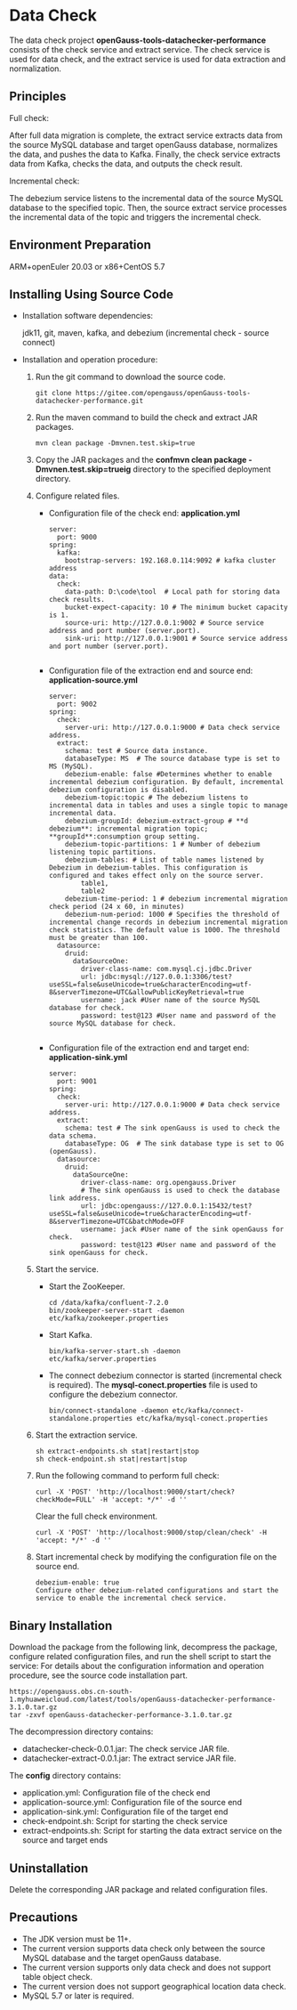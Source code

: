 # Data Check<a name="EN-US_TOPIC_0000001398052181"></a>

The data check project **openGauss-tools-datachecker-performance** consists of the check service and extract service. The check service is used for data check, and the extract service is used for data extraction and normalization.

## Principles<a name="section1480816250617"></a>

Full check:

After full data migration is complete, the extract service extracts data from the source MySQL database and target openGauss database, normalizes the data, and pushes the data to Kafka. Finally, the check service extracts data from Kafka, checks the data, and outputs the check result.

Incremental check:

The debezium service listens to the incremental data of the source MySQL database to the specified topic. Then, the source extract service processes the incremental data of the topic and triggers the incremental check.

## Environment Preparation<a name="section425318254413"></a>

ARM+openEuler 20.03 or x86+CentOS 5.7

## Installing Using Source Code<a name="section1912981915448"></a>

-   Installation software dependencies:

    jdk11, git, maven, kafka, and debezium (incremental check - source connect)

-   Installation and operation procedure:
    1.  Run the git command to download the source code.

        ```
        git clone https://gitee.com/opengauss/openGauss-tools-datachecker-performance.git
        ```

    2.  Run the maven command to build the check and extract JAR packages.

        ```
        mvn clean package -Dmvnen.test.skip=true
        ```

    3.  Copy the JAR packages and the **confmvn clean package -Dmvnen.test.skip=trueig** directory to the specified deployment directory.
    4.  Configure related files.
        -   Configuration file of the check end: **application.yml**

            ```
            server:
              port: 9000
            spring:
              kafka:
            	bootstrap-servers: 192.168.0.114:9092 # kafka cluster address
            data:
              check:
            	data-path: D:\code\tool  # Local path for storing data check results.
            	bucket-expect-capacity: 10 # The minimum bucket capacity is 1.
            	source-uri: http://127.0.0.1:9002 # Source service address and port number (server.port).
            	sink-uri: http://127.0.0.1:9001 # Source service address and port number (server.port).
            
            
            ```

        -   Configuration file of the extraction end and source end: **application-source.yml**

            ```
            server:
              port: 9002
            spring:
              check:
            	server-uri: http://127.0.0.1:9000 # Data check service address.
              extract:
            	schema: test # Source data instance.
            	databaseType: MS  # The source database type is set to MS (MySQL).
            	debezium-enable: false #Determines whether to enable incremental debezium configuration. By default, incremental debezium configuration is disabled.
            	debezium-topic:topic # The debezium listens to incremental data in tables and uses a single topic to manage incremental data.
            	debezium-groupId: debezium-extract-group # **d debezium**: incremental migration topic; **groupId**:consumption group setting.
            	debezium-topic-partitions: 1 # Number of debezium listening topic partitions.
            	debezium-tables: # List of table names listened by Debezium in debezium-tables. This configuration is configured and takes effect only on the source server.
            		table1,
            		table2
            	debezium-time-period: 1 # debezium incremental migration check period (24 x 60, in minutes)
            	debezium-num-period: 1000 # Specifies the threshold of incremental change records in debezium incremental migration check statistics. The default value is 1000. The threshold must be greater than 100.
              datasource:
            	druid:
            	  dataSourceOne:
            		driver-class-name: com.mysql.cj.jdbc.Driver
            		url: jdbc:mysql://127.0.0.1:3306/test?useSSL=false&useUnicode=true&characterEncoding=utf-8&serverTimezone=UTC&allowPublicKeyRetrieval=true
            		username: jack #User name of the source MySQL database for check.
            		password: test@123 #User name and password of the source MySQL database for check.
            
            
            ```

        -   Configuration file of the extraction end and target end: **application-sink.yml**

            ```
            server:
              port: 9001
            spring:
              check:
            	server-uri: http://127.0.0.1:9000 # Data check service address.
              extract:
            	schema: test # The sink openGauss is used to check the data schema.
            	databaseType: OG  # The sink database type is set to OG (openGauss).
              datasource:
            	druid:
            	  dataSourceOne:
            		driver-class-name: org.opengauss.Driver
            		# The sink openGauss is used to check the database link address.
            		url: jdbc:opengauss://127.0.0.1:15432/test?useSSL=false&useUnicode=true&characterEncoding=utf-8&serverTimezone=UTC&batchMode=OFF
            		username: jack #User name of the sink openGauss for check.
            		password: test@123 #User name and password of the sink openGauss for check.
            ```

    5.  Start the service.
        -   Start the ZooKeeper.

            ```
            cd /data/kafka/confluent-7.2.0
            bin/zookeeper-server-start -daemon etc/kafka/zookeeper.properties
            ```

        -   Start Kafka.

            ```
            bin/kafka-server-start.sh -daemon etc/kafka/server.properties
            ```

        -   The connect debezium connector is started (incremental check is required). The **mysql-conect.properties** file is used to configure the debezium connector.

            ```
            bin/connect-standalone -daemon etc/kafka/connect-standalone.properties etc/kafka/mysql-conect.properties
            ```

    6.  Start the extraction service.

        ```
        sh extract-endpoints.sh stat|restart|stop
        sh check-endpoint.sh stat|restart|stop
        ```

    7.  Run the following command to perform full check:

        ```
        curl -X 'POST' 'http://localhost:9000/start/check?checkMode=FULL' -H 'accept: */*' -d ''
        ```

        Clear the full check environment.

        ```
        curl -X 'POST' 'http://localhost:9000/stop/clean/check' -H 'accept: */*' -d ''
        ```

    8.  Start incremental check by modifying the configuration file on the source end.

        ```
        debezium-enable: true
        Configure other debezium-related configurations and start the service to enable the incremental check service.
        ```



## Binary Installation<a name="section33621845504"></a>

Download the package from the following link, decompress the package, configure related configuration files, and run the shell script to start the service: For details about the configuration information and operation procedure, see the source code installation part.

```
https://opengauss.obs.cn-south-1.myhuaweicloud.com/latest/tools/openGauss-datachecker-performance-3.1.0.tar.gz
tar -zxvf openGauss-datachecker-performance-3.1.0.tar.gz
```

The decompression directory contains:

-   datachecker-check-0.0.1.jar: The check service JAR file.
-   datachecker-extract-0.0.1.jar: The extract service JAR file.

The **config** directory contains:

-   application.yml: Configuration file of the check end
-   application-source.yml: Configuration file of the source end
-   application-sink.yml: Configuration file of the target end
-   check-endpoint.sh: Script for starting the check service
-   extract-endpoints.sh: Script for starting the data extract service on the source and target ends

## Uninstallation<a name="section1174761844514"></a>

Delete the corresponding JAR package and related configuration files.

## Precautions<a name="section2940149112912"></a>

-   The JDK version must be 11+.
-   The current version supports data check only between the source MySQL database and the target openGauss database.
-   The current version supports only data check and does not support table object check.
-   The current version does not support geographical location data check.
-   MySQL 5.7 or later is required.

